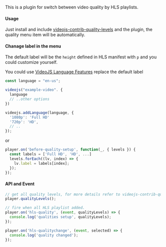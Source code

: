 This is a plugin for switch between video quality by HLS playlists.

#### Usage

Just install and include [videojs-contrib-quality-levels](https://github.com/videojs/videojs-contrib-quality-levels) and the plugin, the quality menu item will be automatically.

#### Chanage label in the menu

The default label will be the `height` defined in HLS manifest with `p` and you could customize yourself.

You could use [VideoJS Language Features](https://docs.videojs.com/docs/guides/languages.html) replace the default label

```js
const language = "en-us";

videojs("example-video". {
  language
  // ..other options
})

videojs.addLanguage(language, {
  '1080p': 'Full HD'
  '720p': 'HD',
  // ..
});
```

or

```js
player.on('before-quality-setup', function(_, { levels }) {
  const labels = ['Full HD', 'HD', ...]
  levels.forEach((lv, index) => {
    lv.label = labels[index];
  });
});
```

#### API and Event

```js
// get all quality levels, for more details refer to videojs-contrib-quality-levels
player.qualityLevels();

// fire when all HLS playlist added.
player.on('hls-quality', (event, qualityLevels) => {
  console.log('qualities setup', qualityLevels);
});

player.on('hls-qualitychange', (event, selected) => {
  console.log('quality changed');
});
```
